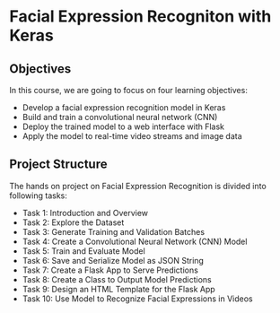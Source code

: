 # Facial Expression Recogniton with Keras

## Objectives

In this course, we are going to focus on four learning objectives:

- Develop a facial expression recognition model in Keras
- Build and train a convolutional neural network (CNN)
- Deploy the trained model to a web interface with Flask
- Apply the model to real-time video streams and image data


## Project Structure

The hands on project on Facial Expression Recognition is divided into following tasks:

- Task 1: Introduction and Overview
- Task 2: Explore the Dataset
- Task 3: Generate Training and Validation Batches
- Task 4: Create a Convolutional Neural Network (CNN) Model
- Task 5: Train and Evaluate Model
- Task 6: Save and Serialize Model as JSON String
- Task 7: Create a Flask App to Serve Predictions
- Task 8: Create a Class to Output Model Predictions
- Task 9: Design an HTML Template for the Flask App
- Task 10: Use Model to Recognize Facial Expressions in Videos
